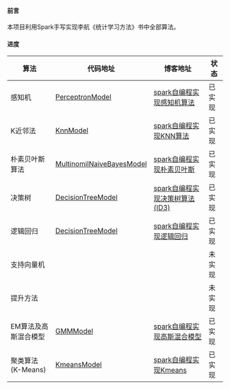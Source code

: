 
#### 前言
本项目利用Spark手写实现李航《统计学习方法》书中全部算法。


####  进度


算法 |代码地址|博客地址|状态|
---|---|---|---|
感知机|[PerceptronModel](https://github.com/wkwzzc/StatisticalLearningMethod/tree/master/src/main/scala/CH2_Perceptron)|[spark自编程实现感知机算法](https://blog.csdn.net/k_wzzc/article/details/88323467)|已实现
K近邻法|[KnnModel](https://github.com/wkwzzc/StatisticalLearningMethod/tree/master/src/main/scala/CH3_KNearestNeibor)|[spark自编程实现KNN算法](https://blog.csdn.net/k_wzzc/article/details/84310993)|已实现
朴素贝叶斯算法|[MultinomilNaiveBayesModel](https://github.com/wkwzzc/StatisticalLearningMethod/tree/master/src/main/scala/CH4_NaiveBayes)|[spark自编程实现朴素贝叶斯](https://blog.csdn.net/k_wzzc/article/details/88729534)|已实现
决策树|[DecisionTreeModel](https://github.com/wkwzzc/StatisticalLearningMethod/tree/master/src/main/scala/CH5_DecisionTree)|[spark自编程实现决策树算法(ID3)](https://blog.csdn.net/k_wzzc/article/details/103440568)|已实现
逻辑回归|[DecisionTreeModel](https://github.com/wkwzzc/StatisticalLearningMethod/tree/master/src/main/scala/CH6_LogisticsRegression)|[spark自编程实现逻辑回归](https://blog.csdn.net/k_wzzc/article/details/106094021)|已实现
支持向量机| | |未实现
提升方法| | |未实现
EM算法及高斯混合模型|[GMMModel](https://github.com/wkwzzc/StatisticalLearningMethod/tree/master/src/main/scala/CH9_EM) |[spark自编程实现高斯混合模型](https://blog.csdn.net/k_wzzc/article/details/106448479) |已实现
聚类算法(K-Means)|[KmeansModel](https://github.com/wkwzzc/StatisticalLearningMethod/tree/master/src/main/scala/CH14_Clustering/Kmeans) |[spark自编程实现Kmeans](https://blog.csdn.net/k_wzzc/article/details/84594640) |已实现

